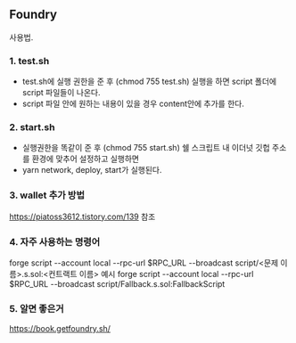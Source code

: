 ## Foundry


사용법.

### 1. test.sh
- test.sh에 실행 권한을 준 후 (chmod 755 test.sh) 실행을 하면 script 폴더에 script 파일들이 나온다.
- script 파일 안에 원하는 내용이 있을 경우 content안에 추가를 한다.

### 2. start.sh 
- 실행권한을 똑같이 준 후 (chmod 755 start.sh) 쉘 스크립트 내 이더넛 깃헙 주소를 환경에 맞추어 설정하고 실행하면 
- yarn network, deploy, start가 실행된다.

### 3. wallet 추가 방법
https://piatoss3612.tistory.com/139 
참조

### 4. 자주 사용하는 명령어
forge script --account local --rpc-url $RPC_URL --broadcast script/<문제 이름>.s.sol:<컨트랙트 이름>
예시
forge script --account local --rpc-url $RPC_URL --broadcast script/Fallback.s.sol:FallbackScript

### 5. 알면 좋은거
https://book.getfoundry.sh/
